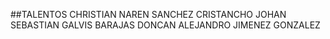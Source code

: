 ##TALENTOS 
CHRISTIAN NAREN SANCHEZ CRISTANCHO
JOHAN SEBASTIAN GALVIS BARAJAS
DONCAN ALEJANDRO JIMENEZ GONZALEZ